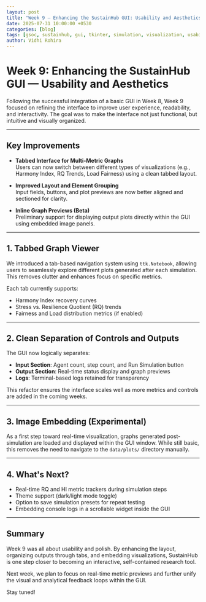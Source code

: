 ```yaml
---
layout: post
title: "Week 9 — Enhancing the SustainHub GUI: Usability and Aesthetics"
date: 2025-07-31 10:00:00 +0530
categories: [blog]
tags: [gsoc, sustainhub, gui, tkinter, simulation, visualization, usability]
author: Vidhi Rohira
---
```


# Week 9: Enhancing the SustainHub GUI — Usability and Aesthetics

Following the successful integration of a basic GUI in Week 8, Week 9 focused on refining the interface to improve user experience, readability, and interactivity. The goal was to make the interface not just functional, but intuitive and visually organized.

---

## Key Improvements

- **Tabbed Interface for Multi-Metric Graphs**  
  Users can now switch between different types of visualizations (e.g., Harmony Index, RQ Trends, Load Fairness) using a clean tabbed layout.

- **Improved Layout and Element Grouping**  
  Input fields, buttons, and plot previews are now better aligned and sectioned for clarity.

- **Inline Graph Previews (Beta)**  
  Preliminary support for displaying output plots directly within the GUI using embedded image panels.

---

## 1. Tabbed Graph Viewer

We introduced a tab-based navigation system using `ttk.Notebook`, allowing users to seamlessly explore different plots generated after each simulation. This removes clutter and enhances focus on specific metrics.

Each tab currently supports:
- Harmony Index recovery curves  
- Stress vs. Resilience Quotient (RQ) trends  
- Fairness and Load distribution metrics (if enabled)

---

## 2. Clean Separation of Controls and Outputs

The GUI now logically separates:
- **Input Section**: Agent count, step count, and Run Simulation button  
- **Output Section**: Real-time status display and graph previews  
- **Logs**: Terminal-based logs retained for transparency

This refactor ensures the interface scales well as more metrics and controls are added in the coming weeks.

---

## 3. Image Embedding (Experimental)

As a first step toward real-time visualization, graphs generated post-simulation are loaded and displayed within the GUI window. While still basic, this removes the need to navigate to the `data/plots/` directory manually.

---

## 4. What's Next?

- Real-time RQ and HI metric trackers during simulation steps  
- Theme support (dark/light mode toggle)  
- Option to save simulation presets for repeat testing  
- Embedding console logs in a scrollable widget inside the GUI

---

## Summary

Week 9 was all about usability and polish. By enhancing the layout, organizing outputs through tabs, and embedding visualizations, SustainHub is one step closer to becoming an interactive, self-contained research tool.

Next week, we plan to focus on real-time metric previews and further unify the visual and analytical feedback loops within the GUI.

Stay tuned!
